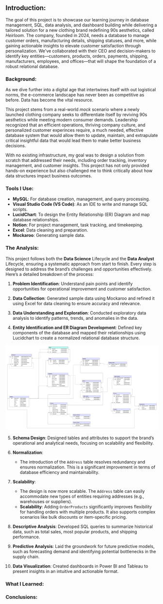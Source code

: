 ## Introduction:
The goal of this project is to showcase our learning journey in database management, SQL, data analysis, and dashboard building while delivering a tailored solution for a new clothing brand redefining 90s aesthetics, called *Heirloom*. The company, founded in 2024, needs a database to manage customer orders, manufacturing details, shipping statuses, and more, while gaining actionable insights to elevate customer satisfaction through personalization. We've collaborated with their CEO and decision-makers to identify key entities—customers, products, orders, payments, shipping, manufacturers, employees, and offices—that will shape the foundation of a robust relational database. 

### Background:
As we dive further into a digital age that intertwines itself with out logistical norms, the e-commerce landscape has never been as competitive as before. Data has become the vital resource. 

This project stems from a real-world *mock* scenario where a newly launched clothing company seeks to differentiate itself by reviving 90s aesthetics while meeting modern consumer demands. Leadership recognized that an efficient operations, thriving company culture, and personalized customer experinces require, a much needed, effective database system that would allow them to update, maintain, and extrapulate critical insightful data that would lead them to make better business decisions.

With no existing infrastructure, my goal was to design a solution from scratch that addressed their needs, including order tracking, inventory management, and customer insights. This project has not only provided hands-on experience but also challenged me to think critically about how data structures impact business outcomes.


### Tools I Use:
- **MySQL**: For database creation, management, and query processing.
- **Visual Studio Code (VS Code)**: As an IDE to write and manage SQL scripts.
- **LucidChart**: To design the Entity Relationship (ER) Diagram and map database relationships.
- **Notion**: For project management, task tracking, and timekeeping.
- **Excel**: Data cleaning and preparation.
- **Mockaroo**: Generating sample data.

### The Analysis:
This project follows both the **Data Science** Lifecycle and the **Data Analyst** Lifecycle, ensuring a systematic approach from start to finish. Every step is designed to address the brand’s challenges and opportunities effectively. Here’s a detailed breakdown of the process:

1. **Problem Identification**: Understand pain points and identify opportunities for operational improvement and customer satisfaction.

2. **Data Collection**: Generated sample data using Mockaroo and refined it using Excel for data cleaning to ensure accuracy and relevance.

3. **Data Understanding and Exploration**: Conducted exploratory data analysis to identify patterns, trends, and anomalies in the data.

4. **Entity Identification and ER Diagram Development**: Defined key components of the database and mapped their relationships using Lucidchart to create a normalized relational database structure.

![Entity Relationship Diagram](assets/E_Commerce_ERD.jpeg)

5. **Schema Design**: Designed tables and attributes to support the brand’s operational and analytical needs, focusing on scalability and flexibility.

17. **Normalization**:
    - The introduction of the `Address` table resolves redundancy and ensures normalization. This is a significant improvement in terms of database efficiency and maintainability.
18. **Scalability**:
    - The design is now more scalable. The `Address` table can easily accommodate new types of entities requiring addresses (e.g., warehouses or suppliers).
    - **Scalability**: Adding `OrderProducts` significantly improves flexibility for handling orders with multiple products. It also supports complex scenarios like bulk discounts or item-specific pricing.

6. **Descriptive Analysis**: Developed SQL queries to summarize historical data, such as total sales, most popular products, and shipping performance.

7. **Predictive Analysis**: Laid the groundwork for future predictive models, such as forecasting demand and identifying potential bottlenecks in the supply chain.

8. **Data Visualization**: Created dashboards in Power BI and Tableau to present insights in an intuitive and actionable format.


### What I Learned:

### Conclusions: